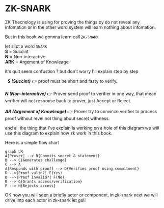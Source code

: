 # ZK-SNARK

ZK Thecnology is using for proving the things by do not reveal any infomation or in the other word system will learn nothing about infomation.

But in this book we gonnna learn call ```ZK-SNARK```

let slipt a word ```SNARK``` <br> 
**S** = Succint <br>
**N** = Non-interactive <br>
**ARK** = Argement of Knowleage<br>

it's quit seem confustion ? but don't worry I'll explain step by step

 
***S (Succint)*** 👉  proof must be short and fasty to verify. <br><br>
***N (Non-interactive)*** 👉 Prover send proof to verifier in one way, that mean verifier will not response back to prover, just Accept or Reject.
<br><br>
***AR (Argement of Knowleage)*** 👉 Prover try to convince verifier to process proof without revel not thing about secret withness.

and all the thing that I've explain is working on a hole of this diagram we will use this diagram to explain how zk work in this book.

Here is a simple flow chart

```mermaid
graph LR
A[Prover] --> B{Commits secret & statement}
B --> C{Generates challenge}
C --> A
A[Responds with proof] --> D{Verifies proof using commitment}
D -->|Proof valid?| E(Yes)
D -->|Proof invalid?| F(No)
E --> G{Grants access/verification}
F --> H{Rejects access}

```
OK now you will seen a briefly actor or component, in zk-snark 
next we will drive into each actor in zk-snark let go!!

